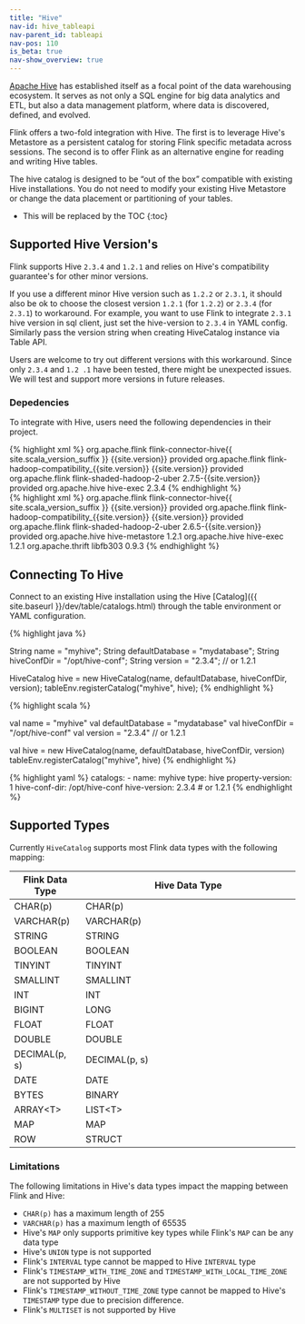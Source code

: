 ```yaml
---
title: "Hive"
nav-id: hive_tableapi
nav-parent_id: tableapi
nav-pos: 110
is_beta: true
nav-show_overview: true
---
```

<!--
Licensed to the Apache Software Foundation (ASF) under one
or more contributor license agreements.  See the NOTICE file
distributed with this work for additional information
regarding copyright ownership.  The ASF licenses this file
to you under the Apache License, Version 2.0 (the
"License"); you may not use this file except in compliance
with the License.  You may obtain a copy of the License at

  http://www.apache.org/licenses/LICENSE-2.0

Unless required by applicable law or agreed to in writing,
software distributed under the License is distributed on an
"AS IS" BASIS, WITHOUT WARRANTIES OR CONDITIONS OF ANY
KIND, either express or implied.  See the License for the
specific language governing permissions and limitations
under the License.
-->

[Apache Hive](https://hive.apache.org/) has established itself as a focal point of the data warehousing ecosystem.
It serves as not only a SQL engine for big data analytics and ETL, but also a data management platform, where data is discovered, defined, and evolved.

Flink offers a two-fold integration with Hive.
The first is to leverage Hive's Metastore as a persistent catalog for storing Flink specific metadata across sessions.
The second is to offer Flink as an alternative engine for reading and writing Hive tables.

The hive catalog is designed to be “out of the box” compatible with existing Hive installations.
You do not need to modify your existing Hive Metastore or change the data placement or partitioning of your tables.

* This will be replaced by the TOC
{:toc}

## Supported Hive Version's

Flink supports Hive `2.3.4` and `1.2.1` and relies on Hive's compatibility guarantee's for other minor versions.

If you use a different minor Hive version such as `1.2.2` or `2.3.1`, it should also be ok to 
choose the closest version `1.2.1` (for `1.2.2`) or `2.3.4` (for `2.3.1`) to workaround. For 
example, you want to use Flink to integrate `2.3.1` hive version in sql client, just set the 
hive-version to `2.3.4` in YAML config. Similarly pass the version string when creating 
HiveCatalog instance via Table API.

Users are welcome to try out different versions with this workaround. Since only `2.3.4` and `1.2
.1` have been tested, there might be unexpected issues. We will test and support more versions in future releases.

### Depedencies 

To integrate with Hive, users need the following dependencies in their project.

<div class="codetabs" markdown="1">
<div data-lang="Hive 2.3.4" markdown="1">
{% highlight xml %}
<dependency>
  <groupId>org.apache.flink</groupId>
  <artifactId>flink-connector-hive{{ site.scala_version_suffix }}</artifactId>
  <version>{{site.version}}</version>
  <scope>provided</scope>
</dependency>

<!-- Hadoop Dependencies -->

<dependency>
  <groupId>org.apache.flink</groupId>
  <artifactId>flink-hadoop-compatibility_{{site.version}}</artifactId>
  <version>{{site.version}}</version>
  <scope>provided</scope>
</dependency>

<!-- Hive 2.3.4 is built with Hadoop 2.7.2. We pick 2.7.5 which flink-shaded-hadoop is pre-built with, but users can pick their own hadoop version, as long as it's compatible with Hadoop 2.7.2 -->

<dependency>
  <groupId>org.apache.flink</groupId>
  <artifactId>flink-shaded-hadoop-2-uber</artifactId>
  <version>2.7.5-{{site.version}}</version>
  <scope>provided</scope>
</dependency>

<!-- Hive Metastore -->
<dependency>
    <groupId>org.apache.hive</groupId>
    <artifactId>hive-exec</artifactId>
    <version>2.3.4</version>
</dependency>
{% endhighlight %}
</div>

<div data-lang="Hive 1.2.1" markdown="1">
{% highlight xml %}
<dependency>
  <groupId>org.apache.flink</groupId>
  <artifactId>flink-connector-hive{{ site.scala_version_suffix }}</artifactId>
  <version>{{site.version}}</version>
  <scope>provided</scope>
</dependency>

<!-- Hadoop Dependencies -->

<dependency>
  <groupId>org.apache.flink</groupId>
  <artifactId>flink-hadoop-compatibility_{{site.version}}</artifactId>
  <version>{{site.version}}</version>
  <scope>provided</scope>
</dependency>

<!-- Hive 1.2.1 is built with Hadoop 2.6.0. We pick 2.6.5 which flink-shaded-hadoop is pre-built with, but users can pick their own hadoop version, as long as it's compatible with Hadoop 2.6.0 -->

<dependency>
  <groupId>org.apache.flink</groupId>
  <artifactId>flink-shaded-hadoop-2-uber</artifactId>
  <version>2.6.5-{{site.version}}</version>
  <scope>provided</scope>
</dependency>

<!-- Hive Metastore -->
<dependency>
    <groupId>org.apache.hive</groupId>
    <artifactId>hive-metastore</artifactId>
    <version>1.2.1</version>
</dependency>

<dependency>
    <groupId>org.apache.hive</groupId>
    <artifactId>hive-exec</artifactId>
    <version>1.2.1</version>
</dependency>

<dependency>
    <groupId>org.apache.thrift</groupId>
    <artifactId>libfb303</artifactId>
    <version>0.9.3</version>
</dependency>
{% endhighlight %}
</div>
</div>

## Connecting To Hive

Connect to an existing Hive installation using the Hive [Catalog]({{ site.baseurl }}/dev/table/catalogs.html) through the table environment or YAML configuration.

<div class="codetabs" markdown="1">
<div data-lang="Java" markdown="1">
{% highlight java %}

String name            = "myhive";
String defaultDatabase = "mydatabase";
String hiveConfDir     = "/opt/hive-conf";
String version         = "2.3.4"; // or 1.2.1

HiveCatalog hive = new HiveCatalog(name, defaultDatabase, hiveConfDir, version);
tableEnv.registerCatalog("myhive", hive);
{% endhighlight %}
</div>
<div data-lang="Scala" markdown="1">
{% highlight scala %}

val name            = "myhive"
val defaultDatabase = "mydatabase"
val hiveConfDir     = "/opt/hive-conf"
val version         = "2.3.4" // or 1.2.1

val hive = new HiveCatalog(name, defaultDatabase, hiveConfDir, version)
tableEnv.registerCatalog("myhive", hive)
{% endhighlight %}
</div>
<div data-lang="YAML" markdown="1">
{% highlight yaml %}
catalogs:
   - name: myhive
     type: hive
     property-version: 1
     hive-conf-dir: /opt/hive-conf
     hive-version: 2.3.4 # or 1.2.1
{% endhighlight %}
</div>
</div>

## Supported Types

Currently `HiveCatalog` supports most Flink data types with the following mapping:

<table class="table table-bordered">
  <thead>
    <tr>
      <th class="text-center" style="width: 25%">Flink Data Type</th>
      <th class="text-center">Hive Data Type</th>
    </tr>
  </thead>
  <tbody>
    <tr>
        <td class="text-center">CHAR(p)</td>
        <td class="text-center">CHAR(p)</td>
    </tr>
    <tr>
        <td class="text-center">VARCHAR(p)</td>
        <td class="text-center">VARCHAR(p)</td>
    </tr>
        <tr>
        <td class="text-center">STRING</td>
        <td class="text-center">STRING</td>
    </tr>
    <tr>
        <td class="text-center">BOOLEAN</td>
        <td class="text-center">BOOLEAN</td>
    </tr>
    <tr>
        <td class="text-center">TINYINT</td>
        <td class="text-center">TINYINT</td>
    </tr>
    <tr>
        <td class="text-center">SMALLINT</td>
        <td class="text-center">SMALLINT</td>
    </tr>
    <tr>
        <td class="text-center">INT</td>
        <td class="text-center">INT</td>
    </tr>
    <tr>
        <td class="text-center">BIGINT</td>
        <td class="text-center">LONG</td>
    </tr>
    <tr>
        <td class="text-center">FLOAT</td>
        <td class="text-center">FLOAT</td>
    </tr>
    <tr>
        <td class="text-center">DOUBLE</td>
        <td class="text-center">DOUBLE</td>
    </tr>
    <tr>
        <td class="text-center">DECIMAL(p, s)</td>
        <td class="text-center">DECIMAL(p, s)</td>
    </tr>
    <tr>
        <td class="text-center">DATE</td>
        <td class="text-center">DATE</td>
    </tr>
    <tr>
        <td class="text-center">BYTES</td>
        <td class="text-center">BINARY</td>
    </tr>
    <tr>
        <td class="text-center">ARRAY&lt;T&gt;</td>
        <td class="text-center">LIST&lt;T&gt;</td>
    </tr>
    <tr>
        <td class="text-center">MAP<K, V></td>
        <td class="text-center">MAP<K, V></td>
    </tr>
    <tr>
        <td class="text-center">ROW</td>
        <td class="text-center">STRUCT</td>
    </tr>
  </tbody>
</table>

### Limitations

The following limitations in Hive's data types impact the mapping between Flink and Hive:

* `CHAR(p)` has a maximum length of 255
* `VARCHAR(p)` has a maximum length of 65535
* Hive's `MAP` only supports primitive key types while Flink's `MAP` can be any data type
* Hive's `UNION` type is not supported
* Flink's `INTERVAL` type cannot be mapped to Hive `INTERVAL` type
* Flink's `TIMESTAMP_WITH_TIME_ZONE` and `TIMESTAMP_WITH_LOCAL_TIME_ZONE` are not supported by Hive
* Flink's `TIMESTAMP_WITHOUT_TIME_ZONE` type cannot be mapped to Hive's `TIMESTAMP` type due to precision difference.
* Flink's `MULTISET` is not supported by Hive

